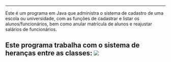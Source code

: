 ----------------------------------------------------------------------------
Este é um programa em Java que administra o sistema de cadastro de uma escola ou universidade, com as funções de cadastrar e listar os alunos/funcionários, bem como anular matrícula de alunos e reajustar salários de funcionários.

Este programa trabalha com o sistema de heranças entre as classes:
<img src="https://github.com/IgorCRH/ExerciciosdeJava/blob/main/8%20-%20Sistema%20de%20Cadastro%20Escolar%20ou%20Universit%C3%A1rio/diagrama.png">
----------------------------------------------------------------------------
